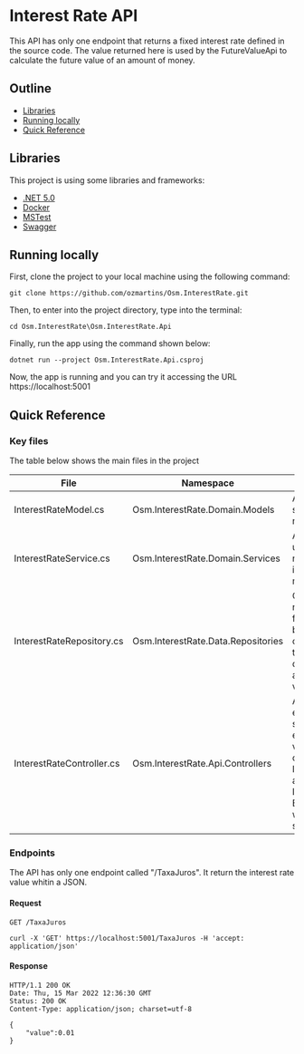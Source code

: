 # Interest Rate API

This API has only one endpoint that returns a fixed interest rate defined in the source code. The value returned here is used by the FutureValueApi to calculate the future value of an amount of money.

## Outline

 - [Libraries](#libraries)
 - [Running locally](#running-locally)
 - [Quick Reference](#quick-reference)

## Libraries

This project is using some libraries and frameworks:

 - [.NET 5.0](https://dotnet.microsoft.com/en-us/download/dotnet/5.0)
 - [Docker](https://docs.docker.com/)
 - [MSTest](https://docs.microsoft.com/en-us/dotnet/api/microsoft.visualstudio.testtools.unittesting?view=visualstudiosdk-2022)
 - [Swagger](https://swagger.io/)

## Running locally

First, clone the project to your local machine using the following command:

```
git clone https://github.com/ozmartins/Osm.InterestRate.git
```

Then, to enter into the project directory, type into the terminal:

```
cd Osm.InterestRate\Osm.InterestRate.Api
```
Finally, run the app using the command shown below:

```
dotnet run --project Osm.InterestRate.Api.csproj
```

Now, the app is running and you can try it accessing the URL https://localhost:5001

## Quick Reference

### Key files

The table below shows the main files in the project

|File|Namespace|Comment|
| ------ | ------ | ----- |
|InterestRateModel.cs|Osm.InterestRate.Domain.Models|A model class that stores the interest rate value|
|InterestRateService.cs|Osm.InterestRate.Domain.Services|A service which uses a repositry to retrieve an intereste rate model|
|InterestRateRepository.cs|Osm.InterestRate.Data.Repositories|Currently this repository return a fixed interest rate, but it can be changed any time to get data from a database or from an enviroment variables|
|InterestRateController.cs|Osm.InterestRate.Api.Controllers|A controller which exposes the service to the external world. It validate the return of InterestRateService and return a Internal Server Error. Otherwise, it will return 200 status code|

### Endpoints

The API has only one endpoint called "/TaxaJuros". It return the interest rate value whitin a JSON.

#### Request

`GET /TaxaJuros`

    curl -X 'GET' https://localhost:5001/TaxaJuros -H 'accept: application/json'

#### Response

    HTTP/1.1 200 OK
    Date: Thu, 15 Mar 2022 12:36:30 GMT
    Status: 200 OK
    Content-Type: application/json; charset=utf-8

    {
		"value":0.01
	}
